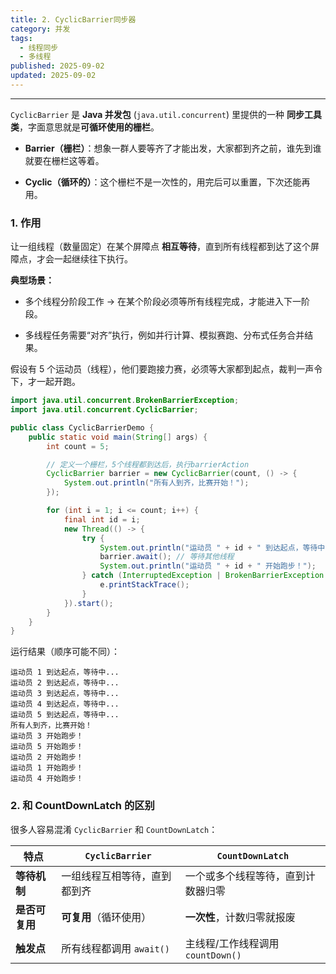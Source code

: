 ```yaml
---
title: 2. CyclicBarrier同步器
category: 并发
tags:
  - 线程同步
  - 多线程
published: 2025-09-02
updated: 2025-09-02
---
```

---

`CyclicBarrier` 是 **Java 并发包** (`java.util.concurrent`) 里提供的一种 **同步工具类**，字面意思就是**可循环使用的栅栏**。

- **Barrier（栅栏）**：想象一群人要等齐了才能出发，大家都到齐之前，谁先到谁就要在栅栏这等着。
  
- **Cyclic（循环的）**：这个栅栏不是一次性的，用完后可以重置，下次还能再用。

### 1. 作用

让一组线程（数量固定）在某个屏障点 **相互等待**，直到所有线程都到达了这个屏障点，才会一起继续往下执行。

**典型场景：**

- 多个线程分阶段工作 → 在某个阶段必须等所有线程完成，才能进入下一阶段。
  
- 多线程任务需要“对齐”执行，例如并行计算、模拟赛跑、分布式任务合并结果。
  
假设有 5 个运动员（线程），他们要跑接力赛，必须等大家都到起点，裁判一声令下，才一起开跑。

```java
import java.util.concurrent.BrokenBarrierException;
import java.util.concurrent.CyclicBarrier;

public class CyclicBarrierDemo {
    public static void main(String[] args) {
        int count = 5;

        // 定义一个栅栏，5个线程都到达后，执行barrierAction
        CyclicBarrier barrier = new CyclicBarrier(count, () -> {
            System.out.println("所有人到齐，比赛开始！");
        });

        for (int i = 1; i <= count; i++) {
            final int id = i;
            new Thread(() -> {
                try {
                    System.out.println("运动员 " + id + " 到达起点，等待中...");
                    barrier.await(); // 等待其他线程
                    System.out.println("运动员 " + id + " 开始跑步！");
                } catch (InterruptedException | BrokenBarrierException e) {
                    e.printStackTrace();
                }
            }).start();
        }
    }
}
```

运行结果（顺序可能不同）：

```
运动员 1 到达起点，等待中...
运动员 2 到达起点，等待中...
运动员 3 到达起点，等待中...
运动员 4 到达起点，等待中...
运动员 5 到达起点，等待中...
所有人到齐，比赛开始！
运动员 3 开始跑步！
运动员 5 开始跑步！
运动员 2 开始跑步！
运动员 1 开始跑步！
运动员 4 开始跑步！
```

### 2. 和 CountDownLatch 的区别

很多人容易混淆 `CyclicBarrier` 和 `CountDownLatch`：

| 特点        | `CyclicBarrier`   | `CountDownLatch`         |
| --------- | ----------------- | ------------------------ |
| **等待机制**  | 一组线程互相等待，直到都到齐    | 一个或多个线程等待，直到计数器归零        |
| **是否可复用** | **可复用**（循环使用）     | **一次性**，计数归零就报废          |
| **触发点**   | 所有线程都调用 `await()` | 主线程/工作线程调用 `countDown()` |

  